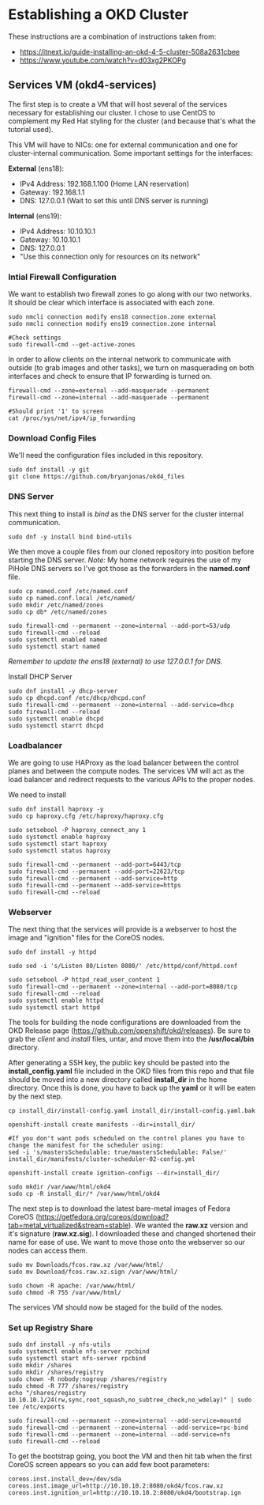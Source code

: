 # Establishing a OKD Cluster

These instructions are a combination of instructions taken from:
* https://itnext.io/guide-installing-an-okd-4-5-cluster-508a2631cbee
* https://www.youtube.com/watch?v=d03xg2PKOPg

## Services VM (okd4-services)
The first step is to create a VM that will host several of the services necessary for establishing our cluster. I chose to
use CentOS to complement my Red Hat styling for the cluster (and because that's what the tutorial used). 

This VM will have to NICs: one for external communication and one for cluster-internal communication. Some important settings for the interfaces:

**External** (ens18):
* IPv4 Address: 192.168.1.100 (Home LAN reservation)
* Gateway: 192.168.1.1
* DNS: 127.0.0.1 (Wait to set this until DNS server is running)

**Internal** (ens19):
* IPv4 Address: 10.10.10.1 
* Gateway: 10.10.10.1
* DNS: 127.0.0.1
* "Use this connection only for resources on its network"

### Intial Firewall Configuration
We want to establish two firewall zones to go along with our two networks. It should be clear which interface is associated with each zone.
```{bash}
sudo nmcli connection modify ens18 connection.zone external
sudo nmcli connection modify ens19 connection.zone internal

#Check settings
sudo firewall-cmd --get-active-zones
```
In order to allow clients on the internal network to communicate with outside (to grab images and other tasks), we turn on masquerading on 
both interfaces and check to ensure that IP forwarding is turned on.
```{bash}
firewall-cmd --zone=external --add-masquerade --permanent
firewall-cmd --zone=internal --add-masquerade --permanent

#Should print '1' to screen
cat /proc/sys/net/ipv4/ip_forwarding
```

### Download Config Files
We'll need the configuration files included in this repository.

```{bash}
sudo dnf install -y git
git clone https://github.com/bryanjonas/okd4_files
```

### DNS Server
This next thing to install is *bind* as the DNS server for the cluster internal communication. 

```{bash}
sudo dnf -y install bind bind-utils
```

We then move a couple files from our cloned repository into position before starting the DNS server. *Note:* My home network requires the use
of my PiHole DNS servers so I've got those as the forwarders in the **named.conf** file. 

```{bash}
sudo cp named.conf /etc/named.conf
sudo cp named.conf.local /etc/named/
sudo mkdir /etc/named/zones
sudo cp db* /etc/named/zones

sudo firewall-cmd --permanent --zone=internal --add-port=53/udp
sudo firewall-cmd --reload
sudo systemctl enabled named
sudo systemctl start named
```

*Remember to update the ens18 (external) to use 127.0.0.1 for DNS.*

Install DHCP Server
```{bash}
sudo dnf install -y dhcp-server 
sudo cp dhcpd.conf /etc/dhcp/dhcpd.conf
sudo firewall-cmd --permanent --zone=internal --add-service=dhcp
sudo firewall-cmd --reload
sudo systemctl enable dhcpd
sudo systemctl starrt dhcpd
```

### Loadbalancer
We are going to use HAProxy as the load balancer between the control planes and between the compute nodes. The services VM will act as the load balancer and redirect requests to the various APIs to the proper nodes.

We need to install 
```{bash}
sudo dnf install haproxy -y
sudo cp haproxy.cfg /etc/haproxy/haproxy.cfg

sudo setsebool -P haproxy_connect_any 1
sudo systemctl enable haproxy
sudo systemctl start haproxy
sudo systemctl status haproxy

sudo firewall-cmd --permanent --add-port=6443/tcp
sudo firewall-cmd --permanent --add-port=22623/tcp
sudo firewall-cmd --permanent --add-service=http
sudo firewall-cmd --permanent --add-service=https
sudo firewall-cmd --reload
```

### Webserver
The next thing that the services will provide is a webserver to host the image and "ignition" files for the CoreOS nodes.

```{bash}
sudo dnf install -y httpd

sudo sed -i 's/Listen 80/Listen 8080/' /etc/httpd/conf/httpd.conf

sudo setsebool -P httpd_read_user_content 1
sudo firewall-cmd --permanent --zone=internal --add-port=8080/tcp
sudo firewall-cmd --reload
sudo systemctl enable httpd
sudo systemctl start httpd
```

The tools for building the node configurations are downloaded from the OKD Release page (https://github.com/openshift/okd/releases). 
Be sure to grab the *client* and *install* files, untar, and move them into the **/usr/local/bin** directory.

After generating a SSH key, the public key should be pasted into the **install_config.yaml** file included in the OKD files from this
repo and that file should be moved into a new directory called **install_dir** in the home directory. Once this is done, you have to back
up the **yaml** or it will be eaten by the next step.

```{bash}
cp install_dir/install-config.yaml install_dir/install-config.yaml.bak

openshift-install create manifests --dir=install_dir/

#If you don't want pods scheduled on the control planes you have to change the manifest for the scheduler using:
sed -i 's/mastersSchedulable: true/mastersSchedulable: False/' install_dir/manifests/cluster-scheduler-02-config.yml

openshift-install create ignition-configs --dir=install_dir/

sudo mkdir /var/www/html/okd4
sudo cp -R install_dir/* /var/www/html/okd4
```

The next step is to download the latest bare-metal images of Fedora CoreOS (https://getfedora.org/coreos/download?tab=metal_virtualized&stream=stable).
We wanted the **raw.xz** version and it's signature (**raw.xz.sig**). I downloaded these and changed shortened their name for ease of use. We want to move
those onto the webserver so our nodes can access them.

```{bash}
sudo mv Downloads/fcos.raw.xz /var/www/html/
sudo mv Download/fcos.raw.xz.sign /var/www/html/

sudo chown -R apache: /var/www/html/
sudo chmod -R 755 /var/www/html/
```
The services VM should now be staged for the build of the nodes.

### Set up Registry Share

```{bash}
sudo dnf install -y nfs-utils
sudo systemctl enable nfs-server rpcbind
sudo systemctl start nfs-server rpcbind
sudo mkdir /shares
sudo mkdir /shares/registry
sudo chown -R nobody:nogroup /shares/registry
sudo chmod -R 777 /shares/registry
echo "/shares/registry 10.10.10.1/24(rw,sync,root_squash,no_subtree_check,no_wdelay)" | sudo tee /etc/exports

sudo firewall-cmd --permanent --zone=internal --add-service=mountd
sudo firewall-cmd --permanent --zone=internal --add-service=rpc-bind
sudo firewall-cmd --permanent --zone=internal --add-service=nfs
sudo firewall-cmd --reload
```

To get the bootstrap going, you boot the VM and then hit tab when the first CoreOS screen appears so you can add few boot parameters:
```{bash}
coreos.inst.install_dev=/dev/sda 
coreos.inst.image_url=http://10.10.10.2:8080/okd4/fcos.raw.xz 
coreos.inst.ignition_url=http://10.10.10.2:8080/okd4/bootstrap.ign
```
